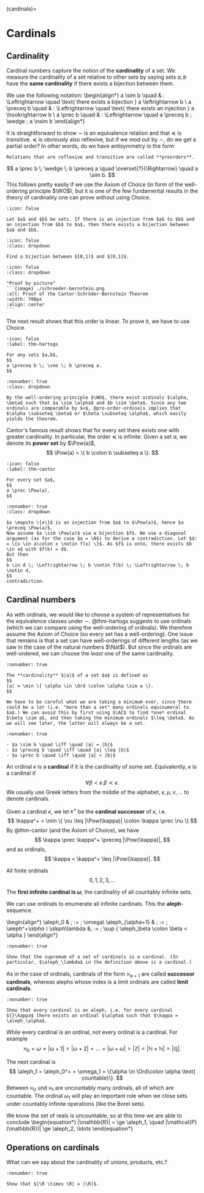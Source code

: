 (cardinals)=
# Cardinals

## Cardinality
Cardinal numbers capture the notion of the **cardinality** of a set. We measure the cardinality of a set relative to other sets by saying sets $a,b$ have the **same cardinality** if there exists a bijection between them.

We use the following notation:
\begin{align*}
a \sim b \quad & : \Leftrightarrow \quad \text{ there exists a bijection } a \leftrightarrow b \\
a \preceq b \quad & : \Leftrightarrow \quad \text{ there exists an injection } a \hookrightarrow b \\
a \prec b \quad & : \Leftrightarrow \quad a \preceq b \; \wedge \; a \nsim b
\end{align*}

It is straightforward to show $\sim$ is an equivalence relation and that $\preceq$ is transitive. $\preceq$ is obviously also reflexive, but if we mod out by $\sim$, do we get a partial order? In other words, do we have antisymmetry in the form
```{aside}
Relations that are reflexive and transitive are called **preorders**.
```

$$
a \prec b \; \wedge \; b \preceq a \quad \overset{?}{\Rightarrow} \quad a \sim b.
$$
This follows pretty easily if we use the Axiom of Choice (in form of the well-ordering principle $\WO$), but it is one of the few fundamental results in the theory of cardinality one can prove without using Choice.


```{danger} Cantor-Schröder-Bernstein Theorem
:icon: false

Let $a$ and $b$ be sets. If there is an injection from $a$ to $b$ and an injection from $b$ to $a$, then there exists a bijection between $a$ and $b$.
```
```{note} Warmup
:icon: false
:class: dropdown

Find a bijection between $[0,1)$ and $[0,1]$.
```

````{hint}
:icon: false
:class: dropdown

"Proof by picture"
```{image} ./schroeder-bernstein.png
:alt: Proof of the Cantor-Schröder-Bernstein Theorem
:width: 700px
:align: center
```
````
The next result shows that this order is linear. To prove it, we have to use Choice.

```{danger} Theorem (Hartogs)
:icon: false
:label: thm-hartogs

For any sets $a,b$,
$$
a \preceq b \; \vee \; b \preceq a.
$$
```

```{prf:proof}
:nonumber: true
:class: dropdown

By the well-ordering principle $\WO$, there exist ordinals $\alpha, \beta$ such that $a \sim \alpha$ and $b \sim \beta$. Since any two ordinals are comparable by $<$, @pro-order-ordinals implies that $\alpha \subseteq \beta$ or $\beta \subseteq \alpha$, which easily yields the theorem.
```
Cantor's famous result shows that for every set there exists one with greater cardinality. In particular, the order $\preceq$ is infinite. Given a set $a$, we denote its **power set** by $\Pow(a)$, 
$$
\Pow(a) = \{ b \colon b \subseteq a \}.
$$

```{danger} Cantor's Theorem
:icon: false
:label: thm-cantor

For every set $a$,
$$
a \prec \Pow(a).
$$
```

```{prf:proof}
:nonumber: true
:class: dropdown

$x \mapsto \{x\}$ is an injection from $a$ to $\Pow(a)$, hence $a \preceq \Pow(a)$. 
Now assume $a \sim \Pow(a)$ via a bijection $f$. We use a diagonal argument (as for the case $a = \N$) to derive a contradiction. Let $d: = \{x \in a\colon x \notin f(x) \}$. As $f$ is onto, there exists $b \in a$ with $f(b) = d$.
But then
$$
b \in d \; \Leftrightarrow \; b \notin f(b) \; \Leftrightarrow \; b \notin d,
$$
contradiction.
```

## Cardinal numbers

As with ordinals, we would like to choose a system of representatives for the equivalence classes under $\sim$. @thm-hartogs suggests to use ordinals (which we can compare using the well-ordering of ordinals). We therefore assume the Axiom of Choice (so every set has a well-ordering). One issue that remains is that a set can have well-orderings of different lengths (as we saw in the case of the natural numbers $\Nat$). But since the ordinals are well-ordered, we can choose the *least* one of the same cardinality.

```{prf:definition}
:nonumber: true

The **cardinality** $|a|$ of a set $a$ is defined as
$$
|a| = \min \{ \alpha \in \Ord \colon \alpha \sim a \}.
$$
```

```{aside}
We have to be careful what we are taking a minimum over, since there could be a lot (i.e. "more than a set" many ordinals equinumeral to $a$.) We can avoid this by first using $\AC$ to find *one* ordinal $\beta \sim a$, and then taking the minimum ordinals $\leq \beta$. As we will see later, the latter will always be a set.
```

```{prf:lemma}
:nonumber: true

- $a \sim b \quad \iff \quad |a| = |b|$
- $a \preceq b \quad \iff \quad |a| \leq |b|$
- $a \prec b \quad \iff \quad |a| < |b|$
```

An ordinal ${}\kappa$ is a **cardinal** if it is the cardinality of some set. Equivalently, ${}\kappa$ is a cardinal if 
$$
\forall \beta < \kappa \; \beta \prec \kappa.
$$
We usually use Greek letters from the middle of the alphabet, $\kappa, \mu, \nu, \dots$ to denote cardinals.

Given a cardinal ${}\kappa$, we let $\kappa^+$ be the **cardinal successor** of ${}\kappa$, i.e. 
$$
\kappa^+ = \min \{ \nu \leq |\Pow(\kappa)| \colon  \kappa \prec \nu \}
$$
By @thm-cantor (and the Axiom of Choice), we have 
$$
  \kappa \prec \kappa^+ \preceq |\Pow(\kappa)|,
$$
and as ordinals,
$$
  \kappa < \kappa^+ \leq |\Pow(\kappa)|.
$$

All finite ordinals
$$
0, 1, 2, 3, \dots
$$

The **first infinite cardinal is ${}\omega$**, the cardinality of all countably infinite sets. 

We can use ordinals to enumerate all infinite cardinals. This the **aleph**-sequence.

\begin{align*}
  \aleph_0 &  \; := \; \omega\\
  \aleph_{\alpha+1}  & \; := \; \aleph^+_\alpha \\
  \aleph_\lambda  &\;  := \; \sup \{ \aleph_\beta \colon \beta < \alpha \}
\end{align*}

```{exercise}
:nonumber: true

Show that the supremum of a set of cardinals is a cardinal. (In particular, $\aleph_\lambda$ in the definition above is a cardinal.)
```

As in the case of ordinals, cardinals of the form $\aleph_{\alpha+1}$ are called **successor cardinals**, whereas alephs whose index is a limit ordinals are called **limit cardinals**.
```{exercise}
:nonumber: true

Show that every cardinal is an aleph, i.e. for every cardinal ${}\kappa$ there exists an ordinal $\alpha$ such that $\kappa = \aleph_\alpha$.
```
While every cardinal is an ordinal, not every ordinal is a cardinal. For example
$$
\aleph_0 = \omega = |\omega +1| = | \omega +2|= \ldots = |\omega+ \omega| = | \mathbb{Z}| =  |\mathbb{N} \times \mathbb{N}| = | \mathbb{Q}|.
$$

The next cardinal is
$$
  \aleph_1 = \aleph_0^+ = \omega_1 = \{\alpha \in \Ord\colon \alpha \text{ countable}\}.
$$
Between $\aleph_0$ und $\aleph_1$ are uncountably many ordinals, all of which are countable. The ordinal $\omega_1$ will play an important role when we close sets under countably infinite operations (like the Borel sets). 

We know the set of reals is uncountable, so at this time we are able to conclude
\begin{equation*}
|\mathbb{R}| = \ge \aleph_1, \quad
|\mathcal{P}(\mathbb{R})| \ge \aleph_2, \ldots
\end{equation*}


## Operations on cardinals

What can we say about the cardinality of unions, products, etc.?

```{exercise}
:nonumber: true

Show that $|\R \times \R| = |\R|$.
```

